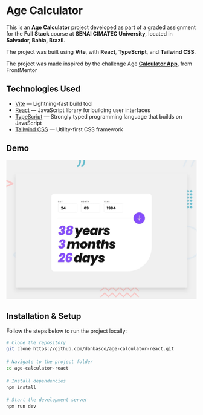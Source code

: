 # Age Calculator

This is an **Age Calculator** project developed as part of a graded assignment for the **Full Stack** course at **SENAI CIMATEC University**, located in **Salvador, Bahia, Brazil**.

The project was built using **Vite**, with **React**, **TypeScript**, and **Tailwind CSS**.

The project was made inspired by the challenge Age **[Calculator App](https://www.frontendmentor.io/challenges/age-calculator-app-dF9DFFpj-Q)**, from FrontMentor

## Technologies Used

- [Vite](https://vitejs.dev/) — Lightning-fast build tool
- [React](https://reactjs.org/) — JavaScript library for building user interfaces
- [TypeScript](https://www.typescriptlang.org/) — Strongly typed programming language that builds on JavaScript
- [Tailwind CSS](https://tailwindcss.com/) — Utility-first CSS framework

## Demo

![demo_image](assets/preview.jpg)

## Installation & Setup

Follow the steps below to run the project locally:

```bash
# Clone the repository
git clone https://github.com/danbasco/age-calculator-react.git

# Navigate to the project folder
cd age-calculator-react

# Install dependencies
npm install

# Start the development server
npm run dev
```
